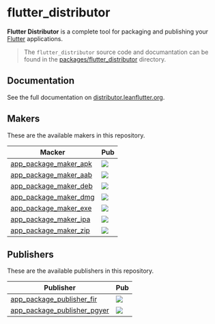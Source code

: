 # flutter_distributor

**Flutter Distributor** is a complete tool for packaging and publishing your [Flutter](https://flutter.dev) applications.

> The `flutter_distributor` source code and documantation can be found in the [packages/flutter_distributor](./packages/flutter_distributor) directory.

## Documentation

See the full documentation on [distributor.leanflutter.org](https://distributor.leanflutter.org).

## Makers

These are the available makers in this repository.

| Macker                                                     | Pub                                                                                                           |
| ---------------------------------------------------------- | ------------------------------------------------------------------------------------------------------------- |
| [app_package_maker_apk](./packages/app_package_maker_apk/) | [![](https://img.shields.io/pub/v/app_package_maker_apk.svg)](https://pub.dev/packages/app_package_maker_apk) |
| [app_package_maker_aab](./packages/app_package_maker_aab/) | [![](https://img.shields.io/pub/v/app_package_maker_aab.svg)](https://pub.dev/packages/app_package_maker_aab) |
| [app_package_maker_deb](./packages/app_package_maker_deb/) | [![](https://img.shields.io/pub/v/app_package_maker_deb.svg)](https://pub.dev/packages/app_package_maker_deb) |
| [app_package_maker_dmg](./packages/app_package_maker_dmg/) | [![](https://img.shields.io/pub/v/app_package_maker_dmg.svg)](https://pub.dev/packages/app_package_maker_dmg) |
| [app_package_maker_exe](./packages/app_package_maker_exe/) | [![](https://img.shields.io/pub/v/app_package_maker_exe.svg)](https://pub.dev/packages/app_package_maker_exe) |
| [app_package_maker_ipa](./packages/app_package_maker_ipa/) | [![](https://img.shields.io/pub/v/app_package_maker_ipa.svg)](https://pub.dev/packages/app_package_maker_ipa) |
| [app_package_maker_zip](./packages/app_package_maker_zip/) | [![](https://img.shields.io/pub/v/app_package_maker_zip.svg)](https://pub.dev/packages/app_package_maker_zip) |

## Publishers

These are the available publishers in this repository.

| Publisher                                                              | Pub                                                                                                                       |
| ---------------------------------------------------------------------- | ------------------------------------------------------------------------------------------------------------------------- |
| [app_package_publisher_fir](./packages/app_package_publisher_fir/)     | [![](https://img.shields.io/pub/v/app_package_publisher_fir.svg)](https://pub.dev/packages/app_package_publisher_fir)     |
| [app_package_publisher_pgyer](./packages/app_package_publisher_pgyer/) | [![](https://img.shields.io/pub/v/app_package_publisher_pgyer.svg)](https://pub.dev/packages/app_package_publisher_pgyer) |
